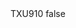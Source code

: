 <?xml version="1.0" encoding="UTF-8"?>
<CustomMetadata xmlns="http://soap.sforce.com/2006/04/metadata">
    <label>TXU910</label>
    <protected>false</protected>
</CustomMetadata>
